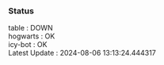 ### Status


table : DOWN  
hogwarts : OK  
icy-bot : OK  
Latest Update : 2024-08-06 13:13:24.444317
